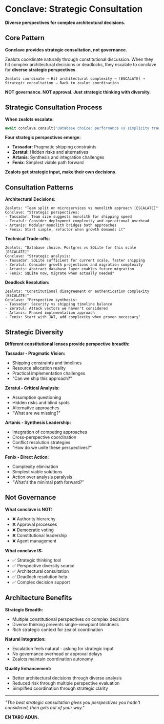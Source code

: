 # Conclave: Strategic Consultation

**Diverse perspectives for complex architectural decisions.**

## Core Pattern

**Conclave provides strategic consultation, not governance.**

Zealots coordinate naturally through constitutional discussion. When they hit complex architectural decisions or deadlocks, they escalate to conclave for **diverse strategic perspectives**.

```
Zealots coordinate → Hit architectural complexity → [ESCALATE] → Strategic consultation → Back to zealot coordination
```

**NOT governance. NOT approval. Just strategic thinking with diversity.**

## Strategic Consultation Process

**When zealots escalate:**

```python
await conclave.consult("Database choice: performance vs simplicity trade-offs")
```

**Four strategic perspectives emerge:**
- **Tassadar**: Pragmatic shipping constraints
- **Zeratul**: Hidden risks and alternatives
- **Artanis**: Synthesis and integration challenges  
- **Fenix**: Simplest viable path forward

**Zealots get strategic input, make their own decisions.**

## Consultation Patterns

**Architectural Decisions:**
```
Zealots: "Team split on microservices vs monolith approach [ESCALATE]"
Conclave: "Strategic perspectives:
- Tassadar: Team size suggests monolith for shipping speed
- Zeratul: Consider deployment complexity and operational overhead
- Artanis: Modular monolith bridges both approaches
- Fenix: Start simple, refactor when growth demands it"
```

**Technical Trade-offs:**
```
Zealots: "Database choice: Postgres vs SQLite for this scale [ESCALATE]"
Conclave: "Strategic analysis:
- Tassadar: SQLite sufficient for current scale, faster shipping
- Zeratul: Consider growth projections and migration complexity
- Artanis: Abstract database layer enables future migration
- Fenix: SQLite now, migrate when actually needed"
```

**Deadlock Resolution:**
```
Zealots: "Constitutional disagreement on authentication complexity [ESCALATE]"
Conclave: "Perspective synthesis:
- Tassadar: Security vs shipping timeline balance
- Zeratul: Attack vectors we haven't considered
- Artanis: Phased implementation approach
- Fenix: Start with JWT, add complexity when proven necessary"
```

## Strategic Diversity

**Different constitutional lenses provide perspective breadth:**

**Tassadar - Pragmatic Vision:**
- Shipping constraints and timelines
- Resource allocation reality
- Practical implementation challenges
- "Can we ship this approach?"

**Zeratul - Critical Analysis:**
- Assumption questioning
- Hidden risks and blind spots
- Alternative approaches
- "What are we missing?"

**Artanis - Synthesis Leadership:**
- Integration of competing approaches
- Cross-perspective coordination
- Conflict resolution strategies
- "How do we unite these perspectives?"

**Fenix - Direct Action:**
- Complexity elimination
- Simplest viable solutions
- Action over analysis paralysis
- "What's the minimal path forward?"

## Not Governance

**What conclave is NOT:**
- ❌ Authority hierarchy
- ❌ Approval processes
- ❌ Democratic voting
- ❌ Constitutional leadership
- ❌ Agent management

**What conclave IS:**
- ✅ Strategic thinking tool
- ✅ Perspective diversity source
- ✅ Architectural consultation
- ✅ Deadlock resolution help
- ✅ Complex decision support

## Architecture Benefits

**Strategic Breadth:**
- Multiple constitutional perspectives on complex decisions
- Diverse thinking prevents single-viewpoint blindness
- Rich strategic context for zealot coordination

**Natural Integration:**
- Escalation feels natural - asking for strategic input
- No governance overhead or approval delays
- Zealots maintain coordination autonomy

**Quality Enhancement:**
- Better architectural decisions through diverse analysis
- Reduced risk through multiple perspective evaluation
- Simplified coordination through strategic clarity

---

*"The best strategic consultation gives you perspectives you hadn't considered, then gets out of your way."*

**EN TARO ADUN.**